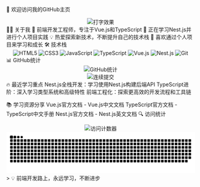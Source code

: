 🚀 欢迎访问我的GitHub主页
<div align="center">
<img src="https://readme-typing-svg.herokuapp.com?font=Fira+Code&pause=1000&color=2F81F7&center=true&vCenter=true&random=false&width=435&lines=%E5%89%8D%E7%AB%AF%E5%BC%80%E5%8F%91%E8%80%85+%7C+Vue+%2B+TS+%E7%88%B1%E5%A5%BD%E8%80%85;%E6%AD%A3%E5%9C%A8%E5%AD%A6%E4%B9%A0+Nest.js+%E5%85%A8%E6%A0%88%E5%BC%80%E5%8F%91" alt="打字效果" />
</div>
👨‍💻 关于我
🔭 前端开发工程师，专注于Vue.js和TypeScript
🌱 正在学习Nest.js并进行个人项目实践
💡 热爱探索新技术，不断提升自己的技术栈
🚀 喜欢通过个人项目来学习和成长
🛠️ 技术栈
<div align="center">
<img src="https://img.shields.io/badge/HTML5-E34F26?style=for-the-badge&logo=html5&logoColor=white" alt="HTML5" />
<img src="https://img.shields.io/badge/CSS3-1572B6?style=for-the-badge&logo=css3&logoColor=white" alt="CSS3" />
<img src="https://img.shields.io/badge/JavaScript-F7DF1E?style=for-the-badge&logo=javascript&logoColor=black" alt="JavaScript" />
<img src="https://img.shields.io/badge/TypeScript-3178C6?style=for-the-badge&logo=typescript&logoColor=white" alt="TypeScript" />
<img src="https://img.shields.io/badge/Vue.js-4FC08D?style=for-the-badge&logo=vue.js&logoColor=white" alt="Vue.js" />
<img src="https://img.shields.io/badge/Nest.js-E0234E?style=for-the-badge&logo=nestjs&logoColor=white" alt="Nest.js" />
<img src="https://img.shields.io/badge/Git-F05032?style=for-the-badge&logo=git&logoColor=white" alt="Git" />
</div>
📊 GitHub统计
<div align="center">
<img src="https://github-readme-stats.vercel.app/api?username=wolaishishihuo&show_icons=true&theme=vue-dark&hide_border=true&locale=cn" alt="GitHub统计" />
</div>
<div align="center">
<img src="https://github-readme-streak-stats.herokuapp.com/?user=wolaishishihuo&theme=vue-dark&hide_border=true&locale=zh" alt="连续提交" />
</div>
🔥 最近学习重点
Nest.js全栈开发：学习使用Nest.js构建后端API
TypeScript进阶：深入学习类型系统和高级特性
前端工程化：探索更高效的开发流程和工具链

📚 学习资源分享
Vue.js官方文档 - Vue.js中文文档
TypeScript官方文档 - TypeScript中文手册
Nest.js官方文档 - Nest.js英文文档
🔍 访问统计
<div align="center">
<img src="https://profile-counter.glitch.me/wolaishishihuo/count.svg" alt="访问计数器" />
</div>
<div align="center">
<img src="https://raw.githubusercontent.com/platane/snk/output/github-contribution-grid-snake.svg" alt="贪吃蛇贡献图" />
</div>
> 💡 前端开发路上，永远学习，不断进步
